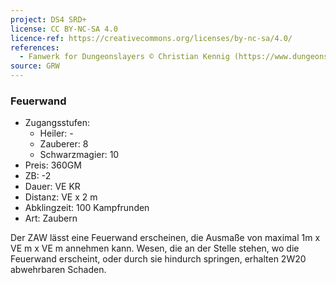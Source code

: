```yaml
---
project: DS4 SRD+
license: CC BY-NC-SA 4.0
licence-ref: https://creativecommons.org/licenses/by-nc-sa/4.0/
references: 
  - Fanwerk for Dungeonslayers © Christian Kennig (https://www.dungeonslayers.net/)
source: GRW
---
```


### Feuerwand

- Zugangsstufen:
  - Heiler: -
  - Zauberer: 8
  - Schwarzmagier: 10
- Preis: 360GM
- ZB: -2
- Dauer: VE KR
- Distanz: VE x 2 m
- Abklingzeit: 100 Kampfrunden
- Art: Zaubern

Der ZAW lässt eine Feuerwand erscheinen, die Ausmaße von maximal 1m x VE m x VE m annehmen kann. Wesen, die an der Stelle stehen, wo die Feuerwand erscheint, oder durch sie hindurch springen, erhalten 2W20 abwehrbaren Schaden.

